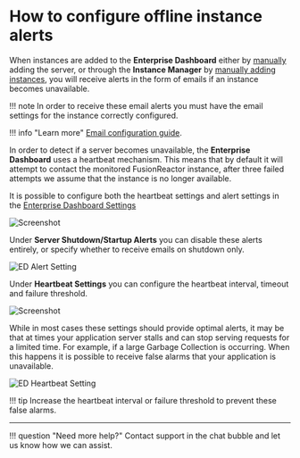 # How to configure offline instance alerts

When instances are added to the **Enterprise Dashboard** either by [manually](../Enterprise-Dashboard/Enterprise-Dashboard.md#manage-servers) adding the server, or through the **Instance Manager** by [manually adding instances](../Enterprise-Dashboard/Enterprise-Dashboard.md#manually-adding-instances), you will receive alerts in the form of emails if an instance becomes unavailable.

!!! note
    In order to receive these email alerts you must have the email settings for the instance correctly configured. 
    
!!! info "Learn more"
    [Email configuration guide](/frdocs/Troubleshooting/Configuration/Email-Configuration/).

In order to detect if a server becomes unavailable, the **Enterprise Dashboard** uses a heartbeat mechanism. This means that by default it will attempt to contact the monitored FusionReactor instance, after three failed attempts we assume that the instance is no longer available.

It is possible to configure both the heartbeat settings and alert settings in the [Enterprise Dashboard Settings](/frdocs/Data-insights/Features/Enterprise-Dashboard/Enterprise-Dashboard/)

![Screenshot](/frdocs/Troubleshooting/images/serverstart.png)

Under **Server Shutdown/Startup Alerts** you can disable these alerts entirely, or specify whether to receive emails on shutdown only.

![ED Alert Setting](/frdocs/Troubleshooting/images/ED_Alert_Setting.jpg)

Under **Heartbeat Settings** you can configure the heartbeat interval, timeout and failure threshold.

![Screenshot](/frdocs/Troubleshooting/images/heartbeat.png)

While in most cases these settings should provide optimal alerts, it may be that at times your application server stalls and can stop serving requests for a limited time. For example, if a large Garbage Collection is occurring. When this happens it is possible to receive false alarms that your application is unavailable.

![ED Heartbeat Setting](/frdocs/Troubleshooting/images/ED_Heartbeat_Setting.jpg)

!!! tip
    Increase the heartbeat interval or failure threshold to prevent these false alarms.

___

!!! question "Need more help?"
    Contact support in the chat bubble and let us know how we can assist.